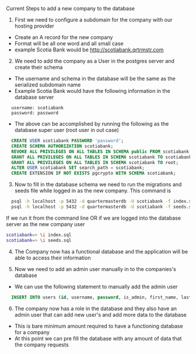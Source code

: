 Current Steps to add a new company to the database

1. First we need to configure a subdomain for the company with our hosting provider
  - Create an A record for the new company
  - Format will be all one word and all small case
  - example Scotia Bank would be http://scotiabank.qrtrmstr.com
2. We need to add the company as a User in the postgres server and create their schema
  - The username and schema in the database will be the same as the serialized subdomain name
  - Example Scotia Bank would have the following information in the database server
  ```
    username: scotiabank
    password: password
  ```
  - The above can be accomplished by running the following as the database super user (root user in out case)
  ```SQL
    CREATE USER scotiabank PASSWORD 'password';
    CREATE SCHEMA AUTHORIZATION scotiabank;
    REVOKE ALL PRIVILEGES ON ALL TABLES IN SCHEMA public FROM scotiabank;
    GRANT ALL PRIVILEGES ON ALL TABLES IN SCHEMA scotiabank TO scotiabank;
    GRANT ALL PRIVILEGES ON ALL TABLES IN SCHEMA scotiabank TO root;
    ALTER USER scotiabank SET search_path = scotiabank;
    CREATE EXTENSION IF NOT EXISTS pgcrypto WITH SCHEMA scotiabank;
  ```
3. Now to fill in the database schema we need to run the migrations and seeds file while logged in as the new company. This command is
  ```bash
    psql -h localhost -p 5432 -d quartermasterdb -U scotiabank -f index.sql
    psql -h localhost -p 5432 -d quartermasterdb -U scotiabank -f seeds.sql
  ```
  If we run it from the command line
  OR
  if we are logged into the database server as the new company user
  ```bash
  scotiabank=> \i index.sql
  scotiabank=> \i seeds.sql
  ```

4. The Company now has a functional database and the application will be able to access their information

5. Now we need to add an admin user manually in to the companies's database
  - We can use the following statement to manually add the admin user
  ```SQL
    INSERT INTO users (id, username, password, is_admin, first_name, last_name, personal_email, company_id, role_id) VALUES (gen_random_uuid(), 'usersname1@email.com', crypt('password', gen_salt('bf')), true, 'Rohan', 'Nair', 'r@rohannair.ca', 'nGLHsVI', 1);
  ```
6. The company now has a role in the database and they also have an admin user that can add new user's and add more data to the database
  - This is bare minimum amount required to have a functioning database for a company
  - At this point we can pre fill the database with any amount of data that the company requests
